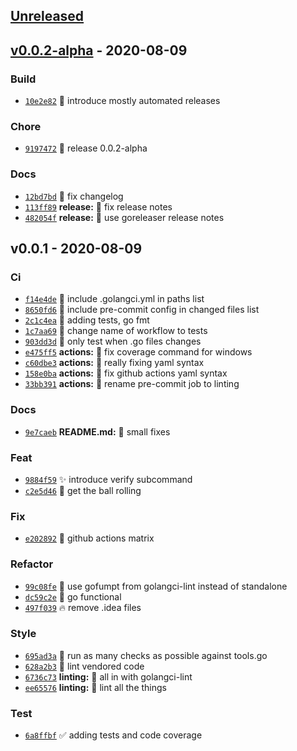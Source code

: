 <a name="unreleased"></a>
## [Unreleased]


<a name="v0.0.2-alpha"></a>
## [v0.0.2-alpha] - 2020-08-09
### Build
- [`10e2e82`](https://github.com/cakehappens/seaworthy/commit/10e2e82864a159d3291d4f21828d98091446cc4e) 🍻  introduce mostly automated releases

### Chore
- [`9197472`](https://github.com/cakehappens/seaworthy/commit/91974726a1d705b737441cb1d4eda1cb46386a8e) 🔖  release 0.0.2-alpha

### Docs
- [`12bd7bd`](https://github.com/cakehappens/seaworthy/commit/12bd7bdcb6eb68050bbfc2001b382ad762889395) 🔖  fix changelog
- [`113ff89`](https://github.com/cakehappens/seaworthy/commit/113ff898a636fd8d254452e62183b7def957c7a5) **release:** 🔖  fix release notes
- [`482054f`](https://github.com/cakehappens/seaworthy/commit/482054feb0e1eb360fee2d750e3c562f4213ca85) **release:** 🔖  use goreleaser release notes


<a name="v0.0.1"></a>
## v0.0.1 - 2020-08-09
### Ci
- [`f14e4de`](https://github.com/cakehappens/seaworthy/commit/f14e4ded523f886b644c9c863b3d47ee6d6998e8) 👷  include .golangci.yml in paths list
- [`8650fd6`](https://github.com/cakehappens/seaworthy/commit/8650fd6cbcd135a771ea7365b9de99f43980e3b5) 💚  include pre-commit config in changed files list
- [`2c1c4ea`](https://github.com/cakehappens/seaworthy/commit/2c1c4ea511e30aa33e88efdc2dd9fe985d28d7ed) 👷  adding tests, go fmt
- [`1c7aa69`](https://github.com/cakehappens/seaworthy/commit/1c7aa69b30e92d277b2923e9b1fc88daa015a03f) 💚  change name of workflow to tests
- [`903dd3d`](https://github.com/cakehappens/seaworthy/commit/903dd3d4665db1c5392669ec5d5f2473a958ecb3) 💚  only test when .go files changes
- [`e475ff5`](https://github.com/cakehappens/seaworthy/commit/e475ff5cd3d31284ce77a54fc18423018c9a0430) **actions:** 🏁  fix coverage command for windows
- [`c60dbe3`](https://github.com/cakehappens/seaworthy/commit/c60dbe39e42df86473c2fe6e0fe5fd7437d46609) **actions:** 💚  really fixing yaml syntax
- [`158e0ba`](https://github.com/cakehappens/seaworthy/commit/158e0baaa467e06bf7d89a311aa357d5a463bbd8) **actions:** 💚  fix github actions yaml syntax
- [`33bb391`](https://github.com/cakehappens/seaworthy/commit/33bb3915ae478e330460ab344798b4ca3244b1d3) **actions:** 💚  rename pre-commit job to linting

### Docs
- [`9e7caeb`](https://github.com/cakehappens/seaworthy/commit/9e7caeb552f4aa6aaba4a714f59147f85e37c11b) **README.md:** 📝  small fixes

### Feat
- [`9884f59`](https://github.com/cakehappens/seaworthy/commit/9884f59e2b338e3d8c9a5b7ac037f9c08332ec63) ✨  introduce verify subcommand
- [`c2e5d46`](https://github.com/cakehappens/seaworthy/commit/c2e5d46f728ff223a9b9733f7e1da874345dd614) 🎉  get the ball rolling

### Fix
- [`e202892`](https://github.com/cakehappens/seaworthy/commit/e202892ab8af31a34a98593d29b755b84d9ed174) 💚  github actions matrix

### Refactor
- [`99c08fe`](https://github.com/cakehappens/seaworthy/commit/99c08fe016005cdb9ef912a2c355582143c0aefa) 🎨  use gofumpt from golangci-lint instead of standalone
- [`dc59c2e`](https://github.com/cakehappens/seaworthy/commit/dc59c2e7223ed947894b9db4b6e4d236978720d9) 🎨  go functional
- [`497f039`](https://github.com/cakehappens/seaworthy/commit/497f0390c16c7df9cfc127e2c5286f3569247cd9) 🔥  remove .idea files

### Style
- [`695ad3a`](https://github.com/cakehappens/seaworthy/commit/695ad3a561fcf129b79ddde6c0ec55b641da56e6) 🎨  run as many checks as possible against tools.go
- [`628a2b3`](https://github.com/cakehappens/seaworthy/commit/628a2b36399be79b623441d9047af1353d7e1aef) 🚨  lint vendored code
- [`6736c73`](https://github.com/cakehappens/seaworthy/commit/6736c73620ddd9f635def2c3ddde4c3f88a37b89) **linting:** 🎨  all in with golangci-lint
- [`ee65576`](https://github.com/cakehappens/seaworthy/commit/ee6557609c104b3d022d57060023a4eb140a979f) **linting:** 🚨  lint all the things

### Test
- [`6a8ffbf`](https://github.com/cakehappens/seaworthy/commit/6a8ffbf566bd6b8df5ba4014fa3c1a42ddb43079) ✅  adding tests and code coverage


[Unreleased]: https://github.com/cakehappens/seaworthy/compare/v0.0.2-alpha...HEAD
[v0.0.2-alpha]: https://github.com/cakehappens/seaworthy/compare/v0.0.1...v0.0.2-alpha
